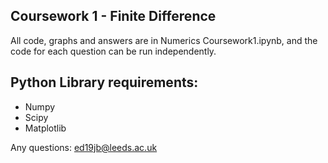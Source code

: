 ## Coursework 1 - Finite Difference

All code, graphs and answers are in Numerics Coursework1.ipynb, and the code for each question can be run independently.

## Python Library requirements:
- Numpy
- Scipy
- Matplotlib

Any questions: ed19jb@leeds.ac.uk

